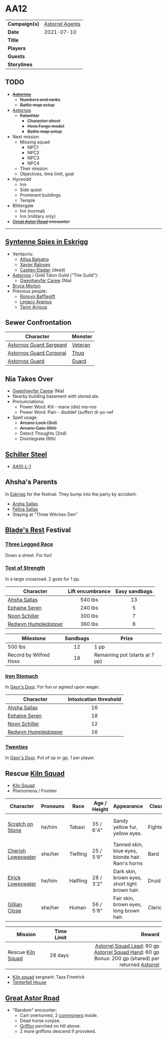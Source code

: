 # AA12

|||
| --- | --- |
| **Campaign(s)** | [Astorrel Agents](../campaigns/C2-astorrel-agents.md) | session.3
| **Date** | 2021-07-10 |
| **Title** | |
| **Players** | |
| **Guests** | |
| **Storylines** | |

## TODO

- ~~[Astornox](../organisations/astornox/astornox.md)~~
  - ~~Numbers and ranks~~
  - ~~Battle map setup~~
- [Astornos](../organisations/astornos.md)
  - ~~Kalashtar~~
    - ~~Character sheet~~
    - ~~Hero Forge model~~
    - ~~Battle map setup~~
- Next mission
  - Missing squad
    - NPC1
    - NPC2
    - NPC3
    - NPC4
  - Their mission
  - Objectives, time limit, goal
- Hyceodd
  - Inn
  - Side quest
  - Prominent buildings
  - Temple
- Blittergate
  - Inn (normal)
  - Inn (military only)
- ~~[Great Astor Road](../places/roads/great-astor-road.md) encounter~~

---

## [Syntenne Spies in Eskrigg](../storylines/syntenne-spies-in-eskrigg.md)

- Veritacris:
  - [Allisa Balsatra](../characters/allisa-balsatra.md)
  - [Xavier Raloven](../characters/xavier-raloven.md)
  - [Castien Eladan](../characters/castien-eladan.md) (dead)
- [Astornos](../organisations/astornos.md) / Gold Talon Guild ("The Guild"):
  - [Gwenhwyfar Carew](../characters/gwenhwyfar-carew.md) (Nia)
- [Bryce Morton](../characters/bryce-morton.md)
- Previous people:
  - [Ronvyn Bafflegift](../characters/ronvyn-bafflegift.md)
  - [Legacy Aranius](../characters/legacy-aranius.md)
  - [Tanin Arnous](../characters/tanin-arnous.md)

## Sewer Confrontation

| Character | Monster |
| --- | --- |
| [Astornox Guard Sergeant](../organisations/astornox/ranks/astornox-guard-sergeant.md) | [Veteran](https://www.dndbeyond.com/monsters/veteran) |
| [Astornox Guard Corporal](../organisations/astornox/ranks/astornox-guard-corporal.md) | [Thug](https://www.dndbeyond.com/monsters/thug) |
| [Astornox Guard](../organisations/astornox/ranks/astornox-guard.md) | [Guard](https://www.dndbeyond.com/monsters/guard)

## Nia Takes Over

- [Gwenhwyfar Carew](../characters/gwenhwyfar-carew.md) (Nia)
- Nearby building basement with stored ale.
- Pronunciations:
  - Power Word: Kill - marw (die) ma-roo
  - Power Word: Pain - dioddef (suffer) di-yo-vef
- Spell usage:
  - ~~Arcane Lock (3rd)~~
  - ~~Arcane Gate (6th)~~
  - Detect Thoughts (2nd)
  - Disintegrate (6th)

## [Schiller Steel](../items/weapons/schiller-steel.md)

- [AA10-L-1](../papers/letters/schiller-weapon-offer.md)

## Ahsha's Parents

In [Eskrigg](../places/cities/eskrigg.md) for the festival. They bump into the party by accident.

- [Arsha Sallas](../characters/arsha-sallas.md)
- [Felina Sallas](../characters/felina-sallas.md)
- Staying at "Three Witches Den"

## [Blade's Rest](../festivals/blades-rest.md) Festival

### [Three Legged Race](../mechanics/roleplay/games/three-legged-race.md)

Down a street. For fun!

### [Test of Strength](../mechanics/roleplay/games/test-of-strength.md)

In a large crossroad. 2 goes for 1 pp. 

| Character | Lift encumbrance | Easy sandbags
| --- |:---:|:---:|
| [Ahsha Sallas](../characters/ahsha-sallas.md) | 540 lbs | 13 |
| [Ephaine Seren](../characters/ephaine-seren.md) | 240 lbs | 5 |
| [Noon Schiller](../characters/noon-schiller.md) | 300 lbs | 7 |
| [Redwyn Humpledopper](../characters/redwyn-humpledopper.md) | 360 lbs | 8 |

| Milestone | Sandbags | Prize |
| --- |:---:|---|
| 500 lbs | 12 | 1 pp |
| Record by Wilfred Hoss | 18 | Remaining pot (starts at 7 pp) |

### [Iron Stomach](../mechanics/roleplay/games/iron-stomach.md)

In [Geor's Door](../places/buildings/inns-taverns/geors-door.md). For fun or agreed upon wager.

| Character | Intoxication threshold
| --- |:---:|
| [Ahsha Sallas](../characters/ahsha-sallas.md) | 16 |
| [Ephaine Seren](../characters/ephaine-seren.md) | 18 |
| [Noon Schiller](../characters/noon-schiller.md) | 12 |
| [Redwyn Humpledopper](../characters/redwyn-humpledopper.md) | 16 |

### [Twenties](../mechanics/roleplay/games/twenties.md)

In [Geor's Door](../places/buildings/inns-taverns/geors-door.md). Pot of sp or gp, 1 per player.

## Rescue [Kiln Squad](../organisations/astorrel/squads/kiln-squad.md)

- [Kiln Squad](../organisations/astorrel/squads/kiln-squad.md)
- Phenomena / Frontier

| Character | Pronouns | Race | Age / Height | Appearance | Class | Gear | Personality |
| --- | --- | --- | --- | --- | --- | --- | --- |
| [Scratch on Stone](../characters/scratch-on-stone.md) | he/him | Tabaxi | 35 / 6'4" | Sandy yellow fur, yellow eyes. | Fighter | Splint armour, two swords | Annoying trivia buff but very capable. |
| [Cherish Loweswater](../characters/cherish-loweswater.md) | she/her | Tiefling | 25 / 5'6" | Tanned skin, blue eyes, blonde hair. Ram's horns | Bard | Leathers, dagger, guitar. | Sweet and protective. |
| [Elrick Loweswater](../characters/elrick-loweswater.md) | he/him | Halfling | 28 / 3'2" | Dark skin, brown eyes, short light brown hair. | Druid | Hemp dress, wooden staff. | Quiet and reserved. In animal form often. |
| [Gillian Close](../characters/gillian-close.md) | she/her | Human | 56 / 5'8" | Fair skin, brown eyes, long brown hair. | Cleric | Half plate, maul. | Cheeky, a risk taker, decisive. |

| Mission | Time Limit | Reward |
| --- | --- | ---:|
| Rescue [Kiln Squad](../organisations/astorrel/squads/kiln-squad.md) | 28 days | [Astorrel Squad Lead](../organisations/astorrel/ranks/astorrel-squad-lead.md): 80 gp<br>[Astorrel Squad Hand](../organisations/astorrel/ranks/astorrel-squad-hand.md): 60 gp<br>Bonus: 200 gp (shared) per returned [Astorrel](../organisations/astorrel/astorrel.md) |

- [Kiln squad](../organisations/astorrel/squads/kiln-squad.md) sergeant: Taza Finetrick
- [Tenterfell House](../places/buildings/tenterfell-house.md)

## [Great Astor Road](../places/roads/great-astor-road.md)

- "Random" encounter:
  - Cart overturned, 2 [commoners](https://www.dndbeyond.com/monsters/commoner) inside.
  - Dead horse corpse.
  - [Griffon](https://www.dndbeyond.com/monsters/griffon) perched on hill above.
  - 2 more griffons descend if provoked.
